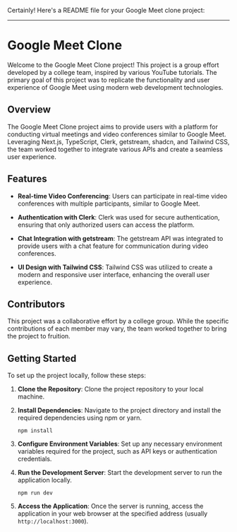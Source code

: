 Certainly! Here's a README file for your Google Meet clone project:

---

# Google Meet Clone

Welcome to the Google Meet Clone project! This project is a group effort developed by a college team, inspired by various YouTube tutorials. The primary goal of this project was to replicate the functionality and user experience of Google Meet using modern web development technologies.

## Overview

The Google Meet Clone project aims to provide users with a platform for conducting virtual meetings and video conferences similar to Google Meet. Leveraging Next.js, TypeScript, Clerk, getstream, shadcn, and Tailwind CSS, the team worked together to integrate various APIs and create a seamless user experience.

## Features

- **Real-time Video Conferencing**: Users can participate in real-time video conferences with multiple participants, similar to Google Meet.
  
- **Authentication with Clerk**: Clerk was used for secure authentication, ensuring that only authorized users can access the platform.

- **Chat Integration with getstream**: The getstream API was integrated to provide users with a chat feature for communication during video conferences.

- **UI Design with Tailwind CSS**: Tailwind CSS was utilized to create a modern and responsive user interface, enhancing the overall user experience.

## Contributors

This project was a collaborative effort by a college group. While the specific contributions of each member may vary, the team worked together to bring the project to fruition.

## Getting Started

To set up the project locally, follow these steps:

1. **Clone the Repository**: Clone the project repository to your local machine.

2. **Install Dependencies**: Navigate to the project directory and install the required dependencies using npm or yarn.

    ```
    npm install
    ```

3. **Configure Environment Variables**: Set up any necessary environment variables required for the project, such as API keys or authentication credentials.

4. **Run the Development Server**: Start the development server to run the application locally.

    ```
    npm run dev
    ```

5. **Access the Application**: Once the server is running, access the application in your web browser at the specified address (usually `http://localhost:3000`).
